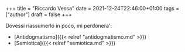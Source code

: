 +++
title = "Riccardo Vessa"
date = 2021-12-24T22:46:00+01:00
tags = ["author"]
draft = false
+++

Dovessi riassumerlo in poco, mi perdonera':

-   [Antidogmatismo]({{< relref "antidogmatismo.md" >}})
-   [Semiotica]({{< relref "semiotica.md" >}})
